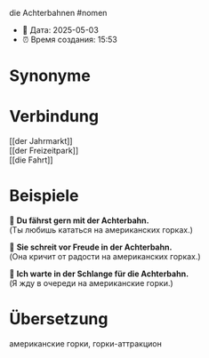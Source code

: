 die Achterbahnen
#nomen
- 📍 Дата: 2025-05-03
- ⏰ Время создания: 15:53
# Synonyme

# Verbindung 
[[der Jahrmarkt]]  
[[der Freizeitpark]]  
[[die Fahrt]]
# Beispiele
🔹 **Du fährst gern mit der Achterbahn.**  
(Ты любишь кататься на американских горках.)

🔹 **Sie schreit vor Freude in der Achterbahn.**  
(Она кричит от радости на американских горках.)

🔹 **Ich warte in der Schlange für die Achterbahn.**  
(Я жду в очереди на американские горки.)
# Übersetzung
американские горки, горки-аттракцион